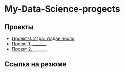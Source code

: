 # My-Data-Science-progects

## Проекты

* [Проект 0. Игра: Угадай число]()
* [Проект 1. _______]()
* [Проект 2. _______]()

## Ссылка на резюме

